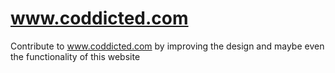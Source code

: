# www.coddicted.com
Contribute to www.coddicted.com by improving the design and maybe even the functionality of this website
